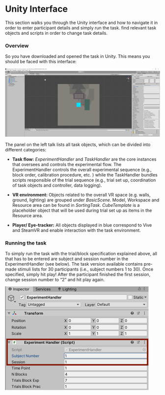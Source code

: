 # Unity Interface
This section walks you through the Unity interface and how to navigate it in order to
enter participant details and simply run the task.
find relevant task objects and scripts in order to change task details. 

### Overview
So you have downloaded and opened the task in Unity. This means you should be faced with this interface: 

![](Interface.png)

The panel on the left talk lists all task objects, which can be divided into different categories: 
- **Task flow:**  *ExperimentHandler* and *TaskHandler* are the core instances that oversees and controls the experimental flow. The ExperimentHandler controls the overall experimental sequence (e.g., block order, calibration procedure, etc. ) while the TaskHandler bundles scripts responsible of the trial sequence (e.g., trial set up, coordination of task objects and controller, data logging). 

- **VR environment:** Objects related to the overall VR space (e.g. walls, ground, lighting) are grouped under *BasicScene*. Model, Workspace and Resource area can be found in *SortingTask*. *CubeTemplate* is a placeholder object that will be used during trial set up as items in the Resource area. 

- **Player/ Eye-tracker:** All objects displayed in blue correspond to Vive and SteamVR and enable interaction with the task environment. 

### Running the task
To simply run the task with the trial/block specification explained above, all that has to be entered are subject and session number in the ExperimentHandler (see below). The task version available contains pre-made stimuli lists for 30 participants (i.e., subject numbers 1 to 30). Once specified, simply hit play! 
After the participant finished the first session, change session number to “2” and hit play again. 

![](ExperimentHandler.png)



